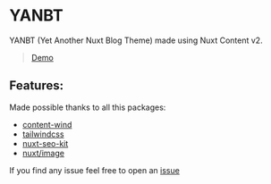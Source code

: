 # YANBT

YANBT (Yet Another Nuxt Blog Theme) made using Nuxt Content v2.

> [Demo](yanbt.netlify.app/)

## Features:

Made possible thanks to all this packages:

- [content-wind](https://github.com/Atinux/content-wind)
- [tailwindcss](https://github.com/tailwindlabs/tailwindcss)
- [nuxt-seo-kit](https://github.com/harlan-zw/nuxt-seo-kit)
- [nuxt/image](https://github.com/nuxt/image)

If you find any issue feel free to open an [issue](https://codeberg.org/sahil/yanbt/issues)